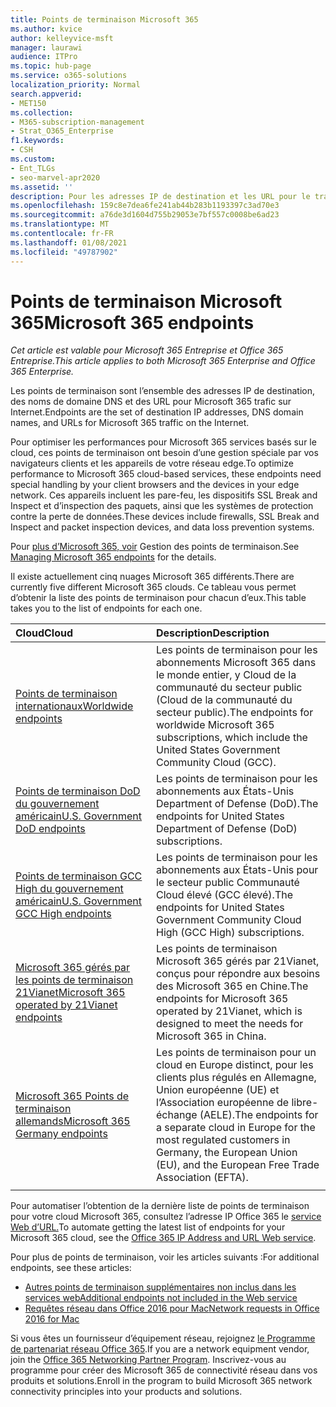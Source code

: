 ```yaml
---
title: Points de terminaison Microsoft 365
ms.author: kvice
author: kelleyvice-msft
manager: laurawi
audience: ITPro
ms.topic: hub-page
ms.service: o365-solutions
localization_priority: Normal
search.appverid:
- MET150
ms.collection:
- M365-subscription-management
- Strat_O365_Enterprise
f1.keywords:
- CSH
ms.custom:
- Ent_TLGs
- seo-marvel-apr2020
ms.assetid: ''
description: Pour les adresses IP de destination et les URL pour le trafic Microsoft 365, utilisez cette liste d’articles pour les points de terminaison Internet des différents Microsoft 365 nuages.
ms.openlocfilehash: 159c8e7dea6fe241ab44b283b1193397c3ad70e3
ms.sourcegitcommit: a76de3d1604d755b29053e7bf557c0008be6ad23
ms.translationtype: MT
ms.contentlocale: fr-FR
ms.lasthandoff: 01/08/2021
ms.locfileid: "49787902"
---
```

# <a name="microsoft-365-endpoints"></a><span data-ttu-id="2e2ce-103">Points de terminaison Microsoft 365</span><span class="sxs-lookup"><span data-stu-id="2e2ce-103">Microsoft 365 endpoints</span></span>

<span data-ttu-id="2e2ce-104">*Cet article est valable pour Microsoft 365 Entreprise et Office 365 Entreprise.*</span><span class="sxs-lookup"><span data-stu-id="2e2ce-104">*This article applies to both Microsoft 365 Enterprise and Office 365 Enterprise.*</span></span>

<span data-ttu-id="2e2ce-105">Les points de terminaison sont l’ensemble des adresses IP de destination, des noms de domaine DNS et des URL pour Microsoft 365 trafic sur Internet.</span><span class="sxs-lookup"><span data-stu-id="2e2ce-105">Endpoints are the set of destination IP addresses, DNS domain names, and URLs for Microsoft 365 traffic on the Internet.</span></span> 

<span data-ttu-id="2e2ce-106">Pour optimiser les performances pour Microsoft 365 services basés sur le cloud, ces points de terminaison ont besoin d’une gestion spéciale par vos navigateurs clients et les appareils de votre réseau edge.</span><span class="sxs-lookup"><span data-stu-id="2e2ce-106">To optimize performance to Microsoft 365 cloud-based services, these endpoints need special handling by your client browsers and the devices in your edge network.</span></span> <span data-ttu-id="2e2ce-107">Ces appareils incluent les pare-feu, les dispositifs SSL Break and Inspect et d’inspection des paquets, ainsi que les systèmes de protection contre la perte de données.</span><span class="sxs-lookup"><span data-stu-id="2e2ce-107">These devices include firewalls, SSL Break and Inspect and packet inspection devices, and data loss prevention systems.</span></span>

<span data-ttu-id="2e2ce-108">Pour [plus d’Microsoft 365, voir](managing-office-365-endpoints.md) Gestion des points de terminaison.</span><span class="sxs-lookup"><span data-stu-id="2e2ce-108">See [Managing Microsoft 365 endpoints](managing-office-365-endpoints.md) for the details.</span></span>

<span data-ttu-id="2e2ce-109">Il existe actuellement cinq nuages Microsoft 365 différents.</span><span class="sxs-lookup"><span data-stu-id="2e2ce-109">There are currently five different Microsoft 365 clouds.</span></span> <span data-ttu-id="2e2ce-110">Ce tableau vous permet d’obtenir la liste des points de terminaison pour chacun d’eux.</span><span class="sxs-lookup"><span data-stu-id="2e2ce-110">This table takes you to the list of endpoints for each one.</span></span>

| <span data-ttu-id="2e2ce-111">Cloud</span><span class="sxs-lookup"><span data-stu-id="2e2ce-111">Cloud</span></span> | <span data-ttu-id="2e2ce-112">Description</span><span class="sxs-lookup"><span data-stu-id="2e2ce-112">Description</span></span> |
|:-------|:-----|
| [<span data-ttu-id="2e2ce-113">Points de terminaison internationaux</span><span class="sxs-lookup"><span data-stu-id="2e2ce-113">Worldwide endpoints</span></span>](urls-and-ip-address-ranges.md) | <span data-ttu-id="2e2ce-114">Les points de terminaison pour les abonnements Microsoft 365 dans le monde entier, y Cloud de la communauté du secteur public (Cloud de la communauté du secteur public).</span><span class="sxs-lookup"><span data-stu-id="2e2ce-114">The endpoints for worldwide Microsoft 365 subscriptions, which include the United States Government Community Cloud (GCC).</span></span> |
| [<span data-ttu-id="2e2ce-115">Points de terminaison DoD du gouvernement américain</span><span class="sxs-lookup"><span data-stu-id="2e2ce-115">U.S. Government DoD endpoints</span></span>](microsoft-365-u-s-government-dod-endpoints.md) | <span data-ttu-id="2e2ce-116">Les points de terminaison pour les abonnements aux États-Unis Department of Defense (DoD).</span><span class="sxs-lookup"><span data-stu-id="2e2ce-116">The endpoints for United States Department of Defense (DoD) subscriptions.</span></span> |
| [<span data-ttu-id="2e2ce-117">Points de terminaison GCC High du gouvernement américain</span><span class="sxs-lookup"><span data-stu-id="2e2ce-117">U.S. Government GCC High endpoints</span></span>](microsoft-365-u-s-government-gcc-high-endpoints.md) | <span data-ttu-id="2e2ce-118">Les points de terminaison pour les abonnements aux États-Unis pour le secteur public Communauté Cloud élevé (GCC élevé).</span><span class="sxs-lookup"><span data-stu-id="2e2ce-118">The endpoints for United States Government Community Cloud High (GCC High) subscriptions.</span></span> |
| [<span data-ttu-id="2e2ce-119">Microsoft 365 gérés par les points de terminaison 21Vianet</span><span class="sxs-lookup"><span data-stu-id="2e2ce-119">Microsoft 365 operated by 21Vianet endpoints</span></span>](urls-and-ip-address-ranges-21vianet.md) | <span data-ttu-id="2e2ce-120">Les points de terminaison Microsoft 365 gérés par 21Vianet, conçus pour répondre aux besoins des Microsoft 365 en Chine.</span><span class="sxs-lookup"><span data-stu-id="2e2ce-120">The endpoints for Microsoft 365 operated by 21Vianet, which is designed to meet the needs for Microsoft 365 in China.</span></span> |
| [<span data-ttu-id="2e2ce-121">Microsoft 365 Points de terminaison allemands</span><span class="sxs-lookup"><span data-stu-id="2e2ce-121">Microsoft 365 Germany endpoints</span></span>](microsoft-365-germany-endpoints.md) | <span data-ttu-id="2e2ce-122">Les points de terminaison pour un cloud en Europe distinct, pour les clients plus régulés en Allemagne, Union européenne (UE) et l’Association européenne de libre-échange (AELE).</span><span class="sxs-lookup"><span data-stu-id="2e2ce-122">The endpoints for a separate cloud in Europe for the most regulated customers in Germany, the European Union (EU), and the European Free Trade Association (EFTA).</span></span> |
|||

<span data-ttu-id="2e2ce-123">Pour automatiser l’obtention de la dernière liste de points de terminaison pour votre cloud Microsoft 365, consultez l’adresse IP Office 365 le [service Web d’URL.](microsoft-365-ip-web-service.md)</span><span class="sxs-lookup"><span data-stu-id="2e2ce-123">To automate getting the latest list of endpoints for your Microsoft 365 cloud, see the [Office 365 IP Address and URL Web service](microsoft-365-ip-web-service.md).</span></span>

<span data-ttu-id="2e2ce-124">Pour plus de points de terminaison, voir les articles suivants :</span><span class="sxs-lookup"><span data-stu-id="2e2ce-124">For additional endpoints, see these articles:</span></span>

- [<span data-ttu-id="2e2ce-125">Autres points de terminaison supplémentaires non inclus dans les services web</span><span class="sxs-lookup"><span data-stu-id="2e2ce-125">Additional endpoints not included in the Web service</span></span>](additional-office365-ip-addresses-and-urls.md)
- [<span data-ttu-id="2e2ce-126">Requêtes réseau dans Office 2016 pour Mac</span><span class="sxs-lookup"><span data-stu-id="2e2ce-126">Network requests in Office 2016 for Mac</span></span>](network-requests-in-office-2016-for-mac.md)

<span data-ttu-id="2e2ce-127">Si vous êtes un fournisseur d’équipement réseau, rejoignez [le Programme de partenariat réseau Office 365](microsoft-365-networking-partner-program.md).</span><span class="sxs-lookup"><span data-stu-id="2e2ce-127">If you are a network equipment vendor, join the [Office 365 Networking Partner Program](microsoft-365-networking-partner-program.md).</span></span> <span data-ttu-id="2e2ce-128">Inscrivez-vous au programme pour créer des Microsoft 365 de connectivité réseau dans vos produits et solutions.</span><span class="sxs-lookup"><span data-stu-id="2e2ce-128">Enroll in the program to build Microsoft 365 network connectivity principles into your products and solutions.</span></span> 

